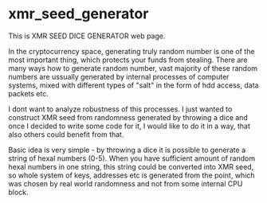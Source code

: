 # xmr_seed_generator

This is XMR SEED DICE GENERATOR web page.

In the cryptocurrency space, generating truly random number is one of the most important thing, 
which protects your funds from stealing. There are many ways how to generate random number, vast majority 
of these random numbers are ussually generated by internal processes of computer systems, mixed with different 
types of "salt" in the form of hdd access, data packets etc. 

I dont want to analyze robustness of this processes. I just wanted to construct XMR seed 
from randomness generated by throwing a dice and once I decided to write some code for it, 
I would like to do it in a way, that also others could benefit from that.

Basic idea is very simple - by throwing a dice it is possible to generate a string of hexal numbers (0-5).
When you have sufficient amount of random hexal numbers in one string, this string could be converted into XMR seed,
so whole system of keys, addresses etc is generated from the point, which was chosen by 
real world randomness and not from some internal CPU block.
